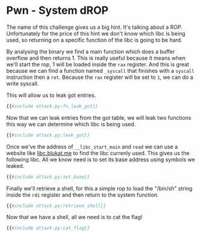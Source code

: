 # Pwn - System dROP

The name of this challenge gives us a big hint. It's talking about a ROP.
Unfortunately for the price of this hint we don't know which libc is being
used, so returning on a specific function of the libc is going to be hard.

By analysing the binary we find a main function which does a buffer overflow and
then returns 1.
This is really useful because it means when we'll start the rop, 1 will be
loaded inside the `rax` register.
And this is great because we can find a function named `_syscall` that
finishes with a `syscall` instruction then a `ret`.
Because the `rax` register will be set to `1`, we can do a write syscall.

This will allow us to leak got entries.

```python
{{#include attack.py:fn_leak_got}}
```

Now that we can leak entries from the got table, we will leak two functions
this way we can determine which libc is being used.

```python
{{#include attack.py:leak_got}}
```

Once we've the address of `__libc_start_main` and `read` we can use a website
like [libc.blukat.me](https://libc.blukat.me) to find the libc currenly used.
This gives us the following libc.
All we know need is to set its base address using symbols we leaked.

```python
{{#include attack.py:set_base}}
```

Finally we'll retrieve a shell, for this a simple rop to load the "/bin/sh"
string inside the `rdi` register and then return to the system function.

```python
{{#include attack.py:retrieve_shell}}
```

Now that we have a shell, all we need is to cat the flag!

```python
{{#include attack.py:cat_flag}}
```
